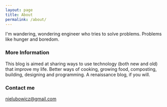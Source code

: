 ```yaml
---
layout: page
title: About
permalink: /about/
---
```


I'm wandering, wondering engineer who tries to solve problems. Problems like hunger and boredom. 

### More Information

This blog is aimed at sharing ways to use technology (both new and old) that improve my life. Better ways of cooking, growing food, composting, building, designing and programming. A renaissance blog, if you will. 

### Contact me

[nielubowicz@gmail.com](mailto:nielubowicz@gmail.com)
